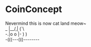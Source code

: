 # CoinConcept
Nevermind this is now cat land meow~ <br />
  _ |\__/,|   (`\                 <br />
  -.|o o  |-   ) )                <br />
-(((---(((--------                <br />
